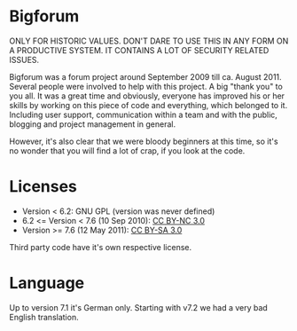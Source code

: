 # Bigforum
ONLY FOR HISTORIC VALUES. DON'T DARE TO USE THIS IN ANY FORM ON A PRODUCTIVE SYSTEM. IT CONTAINS A LOT OF SECURITY RELATED ISSUES.

Bigforum was a forum project around September 2009 till ca. August 2011. Several people were involved to help with this project. A big "thank you" to you all. It was a great time and obviously, everyone has improved his or her skills by working on this piece of code and everything, which belonged to it. Including user support, communication within a team and with the public, blogging and project management in general.

However, it's also clear that we were bloody beginners at this time, so it's no wonder that you will find a lot of crap, if you look at the code.

# Licenses
 * Version < 6.2: GNU GPL (version was never defined)
 * 6.2 <= Version < 7.6 (10 Sep 2010): [CC BY-NC 3.0](http://creativecommons.org/licenses/by-nc/3.0/)
 * Version >= 7.6 (12 May 2011): [CC BY-SA 3.0](http://creativecommons.org/licenses/by-sa/3.0/)

Third party code have it's own respective license.

# Language 
Up to version 7.1 it's German only. Starting with v7.2 we had a very bad English translation.
